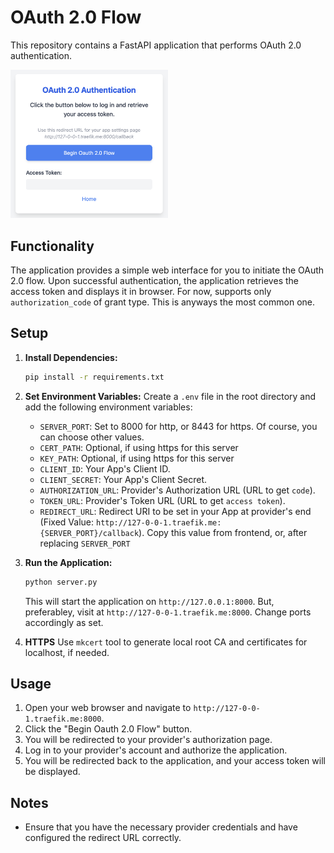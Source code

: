 # OAuth 2.0 Flow

This repository contains a FastAPI application that performs OAuth 2.0 authentication.

<img src="./screenshot_frontend.png" alt="Frontend Screenshot" style="max-width: 50%; height: auto;">

## Functionality

The application provides a simple web interface for you to initiate the OAuth 2.0 flow.  Upon successful authentication, the application retrieves the access token and displays it in browser. For now, supports only `authorization_code` of grant type. This is anyways the most common one.

## Setup

1. **Install Dependencies:**
   ```bash
   pip install -r requirements.txt
   ```

2. **Set Environment Variables:** Create a `.env` file in the root directory and add the following environment variables:

    - `SERVER_PORT`: Set to 8000 for http, or 8443 for https. Of course, you can choose other values.
    - `CERT_PATH`: Optional, if using https for this server
    - `KEY_PATH`: Optional, if using https for this server
    - `CLIENT_ID`: Your App's Client ID.
    - `CLIENT_SECRET`: Your App's Client Secret.
    - `AUTHORIZATION_URL`: Provider's Authorization URL (URL to get `code`).
    - `TOKEN_URL`: Provider's Token URL (URL to get `access token`).
    - `REDIRECT_URL`: Redirect URI to be set in your App at provider's end (Fixed Value: `http://127-0-0-1.traefik.me:{SERVER_PORT}/callback`). Copy this value from frontend, or, after replacing `SERVER_PORT`

3. **Run the Application:**
   ```bash
   python server.py
   ```

   This will start the application on `http://127.0.0.1:8000`. But, preferabley, visit at `http://127-0-0-1.traefik.me:8000`. Change ports accordingly as set.
   
4. **HTTPS**
Use `mkcert` tool to generate local root CA and certificates for localhost, if needed.

## Usage

1. Open your web browser and navigate to `http://127-0-0-1.traefik.me:8000`.
2. Click the "Begin Oauth 2.0 Flow" button.
3. You will be redirected to your provider's authorization page.
4. Log in to your provider's account and authorize the application.
5. You will be redirected back to the application, and your access token will be displayed.

## Notes

- Ensure that you have the necessary provider credentials and have configured the redirect URL correctly.

